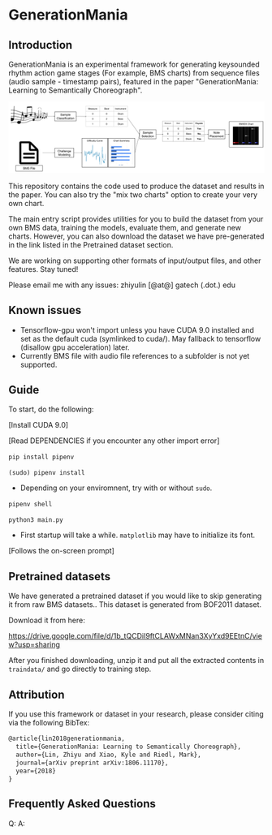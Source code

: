# GenerationMania
## Introduction
GenerationMania is an experimental framework for generating keysounded rhythm action game stages (For example, BMS charts) from sequence files (audio sample - timestamp pairs), featured in the paper "GenerationMania: Learning to Semantically Choreograph".

<p align="center">
    <img src="docs/pipeline.png" width="650px"/>
</p>

This repository contains the code used to produce the dataset and results in the paper. You can also try the "mix two charts" option to create your very own chart.

The main entry script provides utilities for you to build the dataset from your own BMS data, training the models, evaluate them, and generate new charts. However, you can also download the dataset we have pre-generated in the link listed in the Pretrained dataset section.

We are working on supporting other formats of input/output files, and other features. Stay tuned!

Please email me with any issues: zhiyulin [@at@] gatech (.dot.) edu


## Known issues
- Tensorflow-gpu won't import unless you have CUDA 9.0 installed and set as the default cuda (symlinked to cuda/). May fallback to tensorflow (disallow gpu acceleration) later.
- Currently BMS file with audio file references to a subfolder is not yet supported. 

## Guide
To start, do the following:

[Install CUDA 9.0]

[Read DEPENDENCIES if you encounter any other import error]

`pip install pipenv`

`(sudo) pipenv install`
- Depending on your enviromnent, try with or without `sudo`.

`pipenv shell`

`python3 main.py`
- First startup will take a while. `matplotlib` may have to initialize its font.

[Follows the on-screen prompt]

## Pretrained datasets

We have generated a pretrained dataset if you would like to skip generating it from raw BMS datasets..
This dataset is generated from BOF2011 dataset.

Download it from here:

https://drive.google.com/file/d/1b_tQCDiI9ftCLAWxMNan3XyYxd9EEtnC/view?usp=sharing

After you finished downloading, unzip it and put all the extracted contents in `traindata/` and go directly to training step.

## Attribution
If you use this framework or dataset in your research, please consider citing via the following BibTex:

    @article{lin2018generationmania,
      title={GenerationMania: Learning to Semantically Choreograph},
      author={Lin, Zhiyu and Xiao, Kyle and Riedl, Mark},
      journal={arXiv preprint arXiv:1806.11170},
      year={2018}
    }

## Frequently Asked Questions
Q: 
A:
